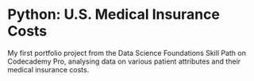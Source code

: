 # Python: U.S. Medical Insurance Costs
My first portfolio project from the Data Science Foundations Skill Path on Codecademy Pro, analysing data on various patient attributes and their medical insurance costs.
